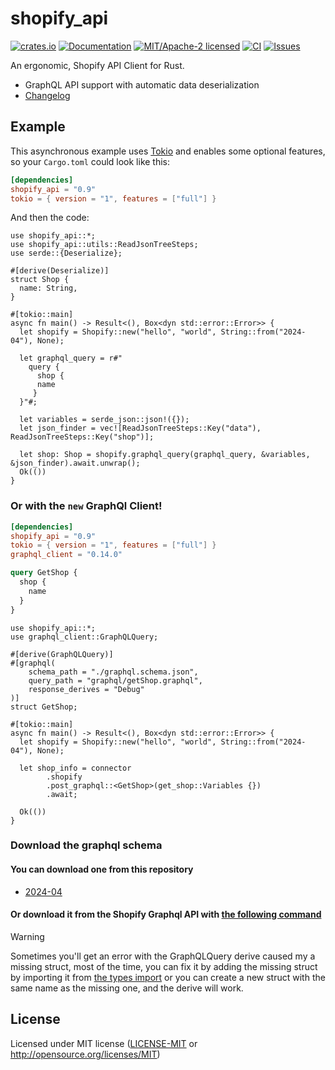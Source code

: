 # shopify_api

[![crates.io](https://img.shields.io/crates/v/shopify_api.svg)](https://crates.io/crates/shopify_api)
[![Documentation](https://docs.rs/shopify_api/badge.svg)](https://docs.rs/shopify_api)
[![MIT/Apache-2 licensed](https://img.shields.io/crates/l/shopify_api.svg)](./LICENSE.txt)
[![CI](https://github.com/0xtlt/shopify_api/actions/workflows/ci.yml/badge.svg)](https://github.com/0xtlt/shopify_api/actions/workflows/ci.yml)
[![Issues](https://img.shields.io/github/issues/0xtlt/shopify_api)](https://img.shields.io/github/issues/0xtlt/shopify_api)

An ergonomic, Shopify API Client for Rust.

- GraphQL API support with automatic data deserialization
- [Changelog](CHANGELOG.md)

## Example

This asynchronous example uses [Tokio](https://tokio.rs) and enables some
optional features, so your `Cargo.toml` could look like this:

```toml
[dependencies]
shopify_api = "0.9"
tokio = { version = "1", features = ["full"] }
```

And then the code:

```rust,no_run
use shopify_api::*;
use shopify_api::utils::ReadJsonTreeSteps;
use serde::{Deserialize};

#[derive(Deserialize)]
struct Shop {
  name: String,
}

#[tokio::main]
async fn main() -> Result<(), Box<dyn std::error::Error>> {
  let shopify = Shopify::new("hello", "world", String::from("2024-04"), None);

  let graphql_query = r#"
    query {
      shop {
      name
     }
  }"#;

  let variables = serde_json::json!({});
  let json_finder = vec![ReadJsonTreeSteps::Key("data"), ReadJsonTreeSteps::Key("shop")];

  let shop: Shop = shopify.graphql_query(graphql_query, &variables, &json_finder).await.unwrap();
  Ok(())
}
```

### Or with the `new` GraphQl Client!

```toml
[dependencies]
shopify_api = "0.9"
tokio = { version = "1", features = ["full"] }
graphql_client = "0.14.0"
```

```graphql
query GetShop {
  shop {
    name
  }
}
```

```rust,no_run
use shopify_api::*;
use graphql_client::GraphQLQuery;

#[derive(GraphQLQuery)]
#[graphql(
    schema_path = "./graphql.schema.json",
    query_path = "graphql/getShop.graphql",
    response_derives = "Debug"
)]
struct GetShop;

#[tokio::main]
async fn main() -> Result<(), Box<dyn std::error::Error>> {
  let shopify = Shopify::new("hello", "world", String::from("2024-04"), None);

  let shop_info = connector
        .shopify
        .post_graphql::<GetShop>(get_shop::Variables {})
        .await;

  Ok(())
}
```

### Download the graphql schema

#### You can download one from this repository

- [2024-04](./schemas/2024-04.json)

#### Or download it from the Shopify Graphql API with [the following command](./schema_dl.graphql)

> [!WARNING]
> Sometimes you'll get an error with the GraphQLQuery derive caused my a missing struct, most of the time, you can fix it by adding the missing struct by importing it from [the types import](./src/graphql/types.rs) or you can create a new struct with the same name as the missing one, and the derive will work.

## License

Licensed under MIT license ([LICENSE-MIT](LICENSE-MIT) or <http://opensource.org/licenses/MIT>)
